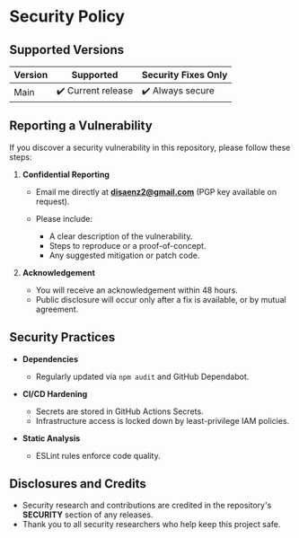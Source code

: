 # Security Policy

## Supported Versions

| Version | Supported          | Security Fixes Only |
| ------- | ------------------ | ------------------- |
| Main    | ✔️ Current release | ✔️ Always secure    |

## Reporting a Vulnerability

If you discover a security vulnerability in this repository, please follow these steps:

1. **Confidential Reporting**

   * Email me directly at **[disaenz2@gmail.com](mailto:security@disaenz.dev)** (PGP key available on request).
   * Please include:

     * A clear description of the vulnerability.
     * Steps to reproduce or a proof-of-concept.
     * Any suggested mitigation or patch code.

2. **Acknowledgement**

   * You will receive an acknowledgement within 48 hours.
   * Public disclosure will occur only after a fix is available, or by mutual agreement.

## Security Practices

* **Dependencies**

  * Regularly updated via `npm audit` and GitHub Dependabot.

* **CI/CD Hardening**

  * Secrets are stored in GitHub Actions Secrets.
  * Infrastructure access is locked down by least-privilege IAM policies.

* **Static Analysis**

  * ESLint rules enforce code quality.

## Disclosures and Credits

* Security research and contributions are credited in the repository's **SECURITY** section of any releases.
* Thank you to all security researchers who help keep this project safe.
